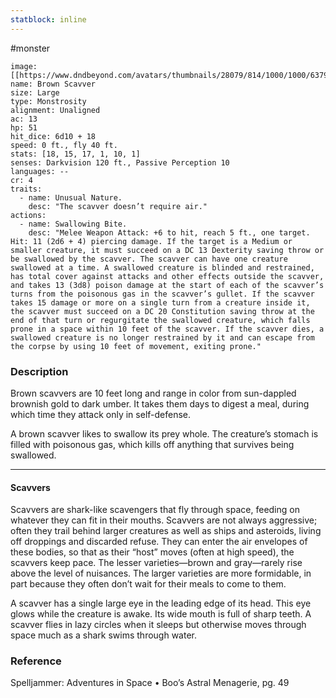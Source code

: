 ```yaml
---
statblock: inline
---
```

#monster 

```statblock
image: [[https://www.dndbeyond.com/avatars/thumbnails/28079/814/1000/1000/637961800732449697.jpeg]]
name: Brown Scavver
size: Large
type: Monstrosity
alignment: Unaligned
ac: 13
hp: 51
hit_dice: 6d10 + 18
speed: 0 ft., fly 40 ft.
stats: [18, 15, 17, 1, 10, 1]
senses: Darkvision 120 ft., Passive Perception 10
languages: --
cr: 4
traits:
  - name: Unusual Nature.
    desc: "The scavver doesn’t require air."
actions:
  - name: Swallowing Bite.
    desc: "Melee Weapon Attack: +6 to hit, reach 5 ft., one target. Hit: 11 (2d6 + 4) piercing damage. If the target is a Medium or smaller creature, it must succeed on a DC 13 Dexterity saving throw or be swallowed by the scavver. The scavver can have one creature swallowed at a time. A swallowed creature is blinded and restrained, has total cover against attacks and other effects outside the scavver, and takes 13 (3d8) poison damage at the start of each of the scavver’s turns from the poisonous gas in the scavver’s gullet. If the scavver takes 15 damage or more on a single turn from a creature inside it, the scavver must succeed on a DC 20 Constitution saving throw at the end of that turn or regurgitate the swallowed creature, which falls prone in a space within 10 feet of the scavver. If the scavver dies, a swallowed creature is no longer restrained by it and can escape from the corpse by using 10 feet of movement, exiting prone."
```

### Description

Brown scavvers are 10 feet long and range in color from sun-dappled brownish gold to dark umber. It takes them days to digest a meal, during which time they attack only in self-defense.

A brown scavver likes to swallow its prey whole. The creature’s stomach is filled with poisonous gas, which kills off anything that survives being swallowed.

---

#### Scavvers

Scavvers are shark-like scavengers that fly through space, feeding on whatever they can fit in their mouths. Scavvers are not always aggressive; often they trail behind larger creatures as well as ships and asteroids, living off droppings and discarded refuse. They can enter the air envelopes of these bodies, so that as their “host” moves (often at high speed), the scavvers keep pace. The lesser varieties—brown and gray—rarely rise above the level of nuisances. The larger varieties are more formidable, in part because they often don’t wait for their meals to come to them.

A scavver has a single large eye in the leading edge of its head. This eye glows while the creature is awake. Its wide mouth is full of sharp teeth. A scavver flies in lazy circles when it sleeps but otherwise moves through space much as a shark swims through water.

### Reference

Spelljammer: Adventures in Space • Boo’s Astral Menagerie, pg. 49

